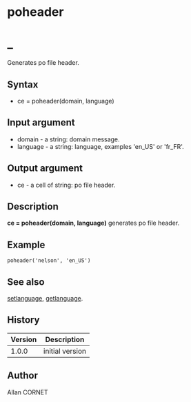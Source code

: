 

# poheader

# _

Generates po file header.

## Syntax

- ce = poheader(domain, language)

## Input argument

 - domain - a string: domain message.
 - language - a string: language, examples 'en_US' or 'fr_FR'.

## Output argument

 - ce - a cell of string: po file header.

## Description


  <p><b>ce = poheader(domain, language)</b> generates po file header.</p>


## Example

```Nelson
poheader('nelson', 'en_US')
```

## See also

[setlanguage](../localization/setlanguage.md), [getlanguage](../localization/getlanguage.md).
## History

|Version|Description|
|------|------|
|1.0.0|initial version|


## Author

Allan CORNET



